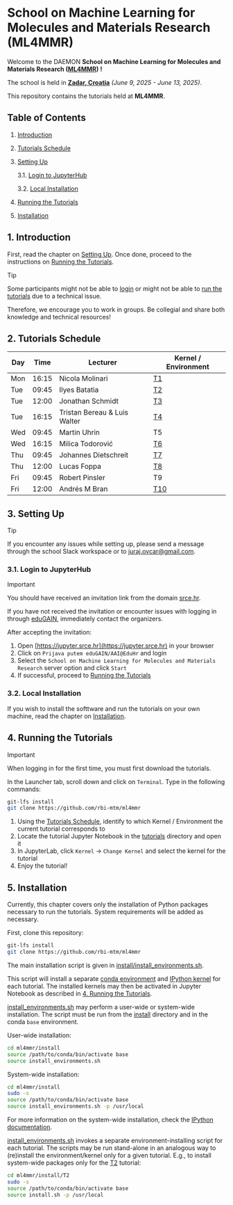 # School on Machine Learning for Molecules and Materials Research (ML4MMR)
Welcome to the DAEMON **School on Machine Learning for Molecules and Materials Research ([ML4MMR](https://www.cecam.org/workshop-details/school-on-machine-learning-for-molecules-and-materials-research-1379)) !**

The school is held in [**Zadar, Croatia**](https://maps.app.goo.gl/ghrk4jbUWV7TUb7F8) *(June 9, 2025 - June 13, 2025)*.

This repository contains the tutorials held at **ML4MMR**.

## Table of Contents
 1. [Introduction](#1-introduction)
 2. [Tutorials Schedule](#2-tutorials-schedule)
 3. [Setting Up](#3-setting-up)
    
    3.1. [Login to JupyterHub](#31-login-to-jupyterhub)
    
    3.2. [Local Installation](#32-local-installation)
    
 4. [Running the Tutorials](#4-running-the-tutorials)
 5. [Installation](#5-installation)

## 1. Introduction

First, read the chapter on [Setting Up](#3-setting-up). Once done, proceed to
the instructions on [Running the Tutorials](#4-running-the-tutorials).

> [!TIP]
> Some participants might not be able to [login](#31-login-to-jupyterhub)
> or might not be able to [run the tutorials](#4-running-the-tutorials) due
> to a technical issue.
>
> Therefore, we encourage you to work in groups.
> Be collegial and share both knowledge and technical resources!

## 2. Tutorials Schedule

| Day | Time  | Lecturer                     | Kernel / Environment |
| --- | ----- | ---------------------------  | -------------------- |
| Mon | 16:15 | Nicola Molinari              | [T1](tutorials/T1)   |
| Tue | 09:45 | Ilyes Batatia                | [T2](tutorials/T2)   |
| Tue | 12:00 | Jonathan Schmidt             | [T3](tutorials/T3)   |
| Tue | 16:15 | Tristan Bereau & Luis Walter | [T4](tutorials/T4)   |
| Wed | 09:45 | Martin Uhrin                 | T5                   |
| Wed | 16:15 | Milica Todorović             | [T6](tutorials/T6)   |
| Thu | 09:45 | Johannes Dietschreit         | [T7](tutorials/T7)   |
| Thu | 12:00 | Lucas Foppa                  | [T8](tutorials/T8)   |
| Fri | 09:45 | Robert Pinsler               | T9                   |
| Fri | 12:00 | Andrés M Bran                | [T10](tutorials/T10) |

## 3. Setting Up

> [!TIP]
> If you encounter any issues while setting up, please send a message through the school Slack workspace
or to [juraj.ovcar@gmail.com](mailto:juraj.ovcar@gmail.com).

### 3.1. Login to JupyterHub

> [!Important]
> You should have received an invitation link from the domain [srce.hr](srce.hr).
>
> If you have not received the invitation or encounter issues with logging in
> through [eduGAIN](https://edugain.org/), immediately contact the organizers.

After accepting the invitation:

 1. Open [https://jupyter.srce.hr](https://jupyter.srce.hr) in your browser
 2. Click on ``Prijava putem eduGAIN/AAI@EduHr`` and login
 3. Select the ``School on Machine Learning for Molecules and Materials Research`` server option and click ``Start``
 4. If successful, proceed to [Running the Tutorials](4-running-the-tutorials)

### 3.2. Local Installation

If you wish to install the softtware and run the tutorials on your own machine, read the chapter on [Installation](5-installation).

## 4. Running the Tutorials

> [!IMPORTANT]
> When logging in for the first time, you must first download the tutorials.
>
> In the Launcher tab, scroll down and click on ``Terminal``. Type in the following commands:
>
> ```bash
> git-lfs install
> git clone https://github.com/rbi-mtm/ml4mmr
> ```

 1. Using the [Tutorials Schedule](#2-tutorials-schedule), identify to which Kernel / Environment the current tutorial corresponds to
 2. Locate the tutorial Jupyter Notebook in the [tutorials](tutorials) directory and open it
 3. In JupyterLab, click ``Kernel`` &rarr; ``Change Kernel`` and select the kernel for the tutorial
 4. Enjoy the tutorial!

## 5. Installation

Currently, this chapter covers only the installation of Python packages
necessary to run the tutorials. System requirements will be added as necessary.

First, clone this repository:

```bash
git-lfs install
git clone https://github.com/rbi-mtm/ml4mmr
```

The main installation script is given in [install/install_environments.sh](install/install_environments.sh).

This script will install a separate [conda environment](https://docs.conda.io/projects/conda/en/latest/user-guide/tasks/manage-environments.html) and [IPython kernel](https://ipython.readthedocs.io/en/stable/install/kernel_install.html#kernels-for-different-environments) for each tutorial. 
The installed kernels may then be activated in Jupyter Notebook as described in [4. Running the Tutorials](#4-running-the-tutorials).

[install_environments.sh](install/install_environments.sh) may perform a user-wide or system-wide installation. The script must be run from the [install](install) directory and in the conda ``base`` environment.

User-wide installation:

```bash
cd ml4mmr/install
source /path/to/conda/bin/activate base
source install_environments.sh
```

System-wide installation:

```bash
cd ml4mmr/install
sudo -s
source /path/to/conda/bin/activate base
source install_environments.sh -p /usr/local
```

For more information on the system-wide installation, check the [IPython documentation](https://ipython.readthedocs.io/en/stable/install/kernel_install.html#kernels-for-different-environments).

[install_environments.sh](install/install_environments.sh) invokes a separate environment-installing script for each tutorial. The scripts may be run stand-alone in an analogous way to (re)install the environment/kernel only for a given tutorial.
E.g., to install system-wide packages only for the [T2](tutorials/T2) tutorial:

```bash
cd ml4mmr/install/T2
sudo -s
source /path/to/conda/bin/activate base
source install.sh -p /usr/local
```
